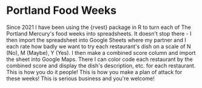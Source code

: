 # Portland Food Weeks

Since 2021 I have been using the {rvest} package in R to turn each of The Portland Mercury's food weeks into spreadsheets. It doesn't stop there - I then import the spreadsheet into Google Sheets where my partner and I each rate how badly we want to try each restaurant's dish on a scale of N (No), M (Maybe), Y (Yes). I then make a combined score column and import the sheet into Google Maps. There I can color code each restaurant by the combined score and display the dish's description, etc. for each restaurant. This is how you do it people! This is how you make a plan of attack for these weeks! This is serious business and you're welcome!